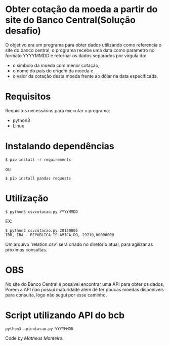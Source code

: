 # Obter cotação da moeda a partir do site do Banco Central(Solução desafio) 
O objetivo era um programa para obter dados utilizando como referencia o site
do banco central, o programa recebe uma data como parametro no formato YYYYMMDD e retornar
os dados separados por virgula do:
- o símbolo da moeda com menor cotação,
- o nome do país de origem da moeda e
- o valor da cotação desta moeda frente ao dólar na data especificada.

# Requisitos 

Requisitos necessários para executar o programa:
- python3
- Linux

# Instalando dependências
```shell
$ pip install -r requirements
```
ou 
```shell
$ pip install pandas requests
```
# Utilização
```shell
$ python3 csvcotacao.py YYYYMMDD

```
EX:
``` shell
$ python3 csvcotacao.py 20150805
IRR, IRA - REPUBLICA ISLAMICA DO, 29710,00000000
```
Um arquivo 'relation.csv' será criado no diretório atual, 
para agilizar as próximas consultas.

# OBS
No site do Banco Central é possivel encontrar uma API para obter os dados,
Porém a API não possui maturidade além de ter poucas moedas disponiveis para consulta,
logo não segui por esse caminho.

# Script utilizando API do bcb

```shell 
python3 apicotacao.py YYYYMMDD
```

Code by _Matheus Monteiro_.
